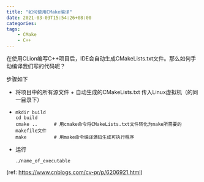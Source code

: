 ```yaml
---
title: "如何使用CMake编译"
date: 2021-03-03T15:54:26+08:00
categories:
tags:
    - CMake
    - C++
---
```


在使用CLion编写C++项目后，IDE会自动生成CMakeLists.txt文件。那么如何手动编译我们写的代码呢？

步骤如下

* 将项目中的所有源文件 + 自动生成的CMakeLists.txt 传入Linux虚拟机（的同一目录下）

* ```shell
  mkdir build
  cd build
  cmake ..		# 用cmake命令将CMakeLists.txt文件转化为make所需要的makefile文件
  make			# 用make命令编译源码生成可执行程序
  ```

* 运行

  ```shell
  ./name_of_executable
  ```



(ref: https://www.cnblogs.com/cv-pr/p/6206921.html)